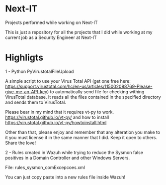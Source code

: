 # Next-IT
Projects performed while working on Next-IT

This is just a repository for all the projects that I did while working at my current job as a Security Engineer at Next-IT

# Highligts

1 - Python PyVirustotalFileUpload

A simple script to use your Virus Total API (get one free here: https://support.virustotal.com/hc/en-us/articles/115002088769-Please-give-me-an-API-key) to automatically send file for checking withing VirusTotal database. It reads all the files contained in the specified directory and sends them to VirusTotal.

Please bear in my mind that it requires vt-py to work. https://virustotal.github.io/vt-py/ and how to install https://virustotal.github.io/vt-py/howtoinstall.html

Other than that, please enjoy and remember that any alteration you make to it you must license it in the same manner that I did. Keep it open to others. Share the love!

2 - Rules created in Wazuh while trying to reduce the Sysmon false positives in a Domain Controller and other Windows Servers.

File: rules_sysmon_comExcepcoes.xml

You can just copy paste into a new rules file inside Wazuh!
